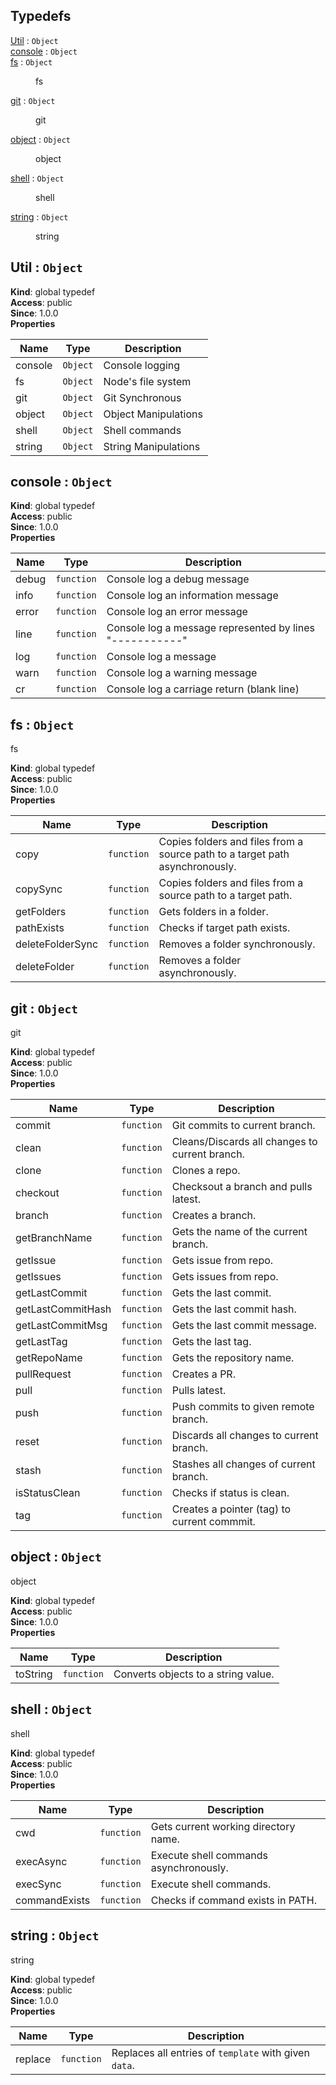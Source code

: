 ## Typedefs

<dl>
<dt><a href="#Util">Util</a> : <code>Object</code></dt>
<dd></dd>
<dt><a href="#console">console</a> : <code>Object</code></dt>
<dd></dd>
<dt><a href="#fs">fs</a> : <code>Object</code></dt>
<dd><p>fs</p>
</dd>
<dt><a href="#git">git</a> : <code>Object</code></dt>
<dd><p>git</p>
</dd>
<dt><a href="#object">object</a> : <code>Object</code></dt>
<dd><p>object</p>
</dd>
<dt><a href="#shell">shell</a> : <code>Object</code></dt>
<dd><p>shell</p>
</dd>
<dt><a href="#string">string</a> : <code>Object</code></dt>
<dd><p>string</p>
</dd>
</dl>

<a name="Util"></a>

## Util : <code>Object</code>
**Kind**: global typedef  
**Access**: public  
**Since**: 1.0.0  
**Properties**

| Name | Type | Description |
| --- | --- | --- |
| console | <code>Object</code> | Console logging |
| fs | <code>Object</code> | Node's file system |
| git | <code>Object</code> | Git Synchronous |
| object | <code>Object</code> | Object Manipulations |
| shell | <code>Object</code> | Shell commands |
| string | <code>Object</code> | String Manipulations |

<a name="console"></a>

## console : <code>Object</code>
**Kind**: global typedef  
**Access**: public  
**Since**: 1.0.0  
**Properties**

| Name | Type | Description |
| --- | --- | --- |
| debug | <code>function</code> | Console log a debug message |
| info | <code>function</code> | Console log an information message |
| error | <code>function</code> | Console log an error message |
| line | <code>function</code> | Console log a message represented by lines "-----------" |
| log | <code>function</code> | Console log a message |
| warn | <code>function</code> | Console log a warning message |
| cr | <code>function</code> | Console log a carriage return (blank line) |

<a name="fs"></a>

## fs : <code>Object</code>
fs

**Kind**: global typedef  
**Access**: public  
**Since**: 1.0.0  
**Properties**

| Name | Type | Description |
| --- | --- | --- |
| copy | <code>function</code> | Copies folders and files from a source path to a target path asynchronously. |
| copySync | <code>function</code> | Copies folders and files from a source path to a target path. |
| getFolders | <code>function</code> | Gets folders in a folder. |
| pathExists | <code>function</code> | Checks if target path exists. |
| deleteFolderSync | <code>function</code> | Removes a folder synchronously. |
| deleteFolder | <code>function</code> | Removes a folder asynchronously. |

<a name="git"></a>

## git : <code>Object</code>
git

**Kind**: global typedef  
**Access**: public  
**Since**: 1.0.0  
**Properties**

| Name | Type | Description |
| --- | --- | --- |
| commit | <code>function</code> | Git commits to current branch. |
| clean | <code>function</code> | Cleans/Discards all changes to current branch. |
| clone | <code>function</code> | Clones a repo. |
| checkout | <code>function</code> | Checksout a branch and pulls latest. |
| branch | <code>function</code> | Creates a branch. |
| getBranchName | <code>function</code> | Gets the name of the current branch. |
| getIssue | <code>function</code> | Gets issue from repo. |
| getIssues | <code>function</code> | Gets issues from repo. |
| getLastCommit | <code>function</code> | Gets the last commit. |
| getLastCommitHash | <code>function</code> | Gets the last commit hash. |
| getLastCommitMsg | <code>function</code> | Gets the last commit message. |
| getLastTag | <code>function</code> | Gets the last tag. |
| getRepoName | <code>function</code> | Gets the repository name. |
| pullRequest | <code>function</code> | Creates a PR. |
| pull | <code>function</code> | Pulls latest. |
| push | <code>function</code> | Push commits to given remote branch. |
| reset | <code>function</code> | Discards all changes to current branch. |
| stash | <code>function</code> | Stashes all changes of current branch. |
| isStatusClean | <code>function</code> | Checks if status is clean. |
| tag | <code>function</code> | Creates a pointer (tag) to current commmit. |

<a name="object"></a>

## object : <code>Object</code>
object

**Kind**: global typedef  
**Access**: public  
**Since**: 1.0.0  
**Properties**

| Name | Type | Description |
| --- | --- | --- |
| toString | <code>function</code> | Converts objects to a string value. |

<a name="shell"></a>

## shell : <code>Object</code>
shell

**Kind**: global typedef  
**Access**: public  
**Since**: 1.0.0  
**Properties**

| Name | Type | Description |
| --- | --- | --- |
| cwd | <code>function</code> | Gets current working directory name. |
| execAsync | <code>function</code> | Execute shell commands asynchronously. |
| execSync | <code>function</code> | Execute shell commands. |
| commandExists | <code>function</code> | Checks if command exists in PATH. |

<a name="string"></a>

## string : <code>Object</code>
string

**Kind**: global typedef  
**Access**: public  
**Since**: 1.0.0  
**Properties**

| Name | Type | Description |
| --- | --- | --- |
| replace | <code>function</code> | Replaces all entries of `template` with given `data`. |

